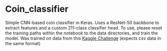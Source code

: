# Coin_classifier
Simple CNN-based coin classifier in Keras. Uses a ResNet-50 backbone to extract features and a custom 211-class classifier head.
To use, please reset the training paths within the notebook to the data directories, and train the model. Was trained on data from
this [Kaggle Challenge](https://www.kaggle.com/competitions/currency-prediction-challenge) (expects csv data in the same format)

